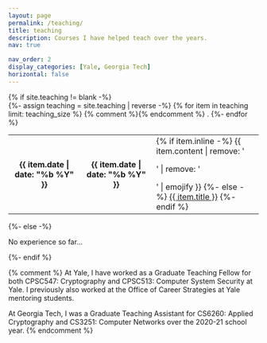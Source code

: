 ```yaml
---
layout: page
permalink: /teaching/
title: teaching
description: Courses I have helped teach over the years.
nav: true

nav_order: 2
display_categories: [Yale, Georgia Tech]
horizontal: false
---
```



  <div class="teaching">
    {% if site.teaching != blank -%} 
    <div class="table-responsive">
      <table class="table table-sm table-borderless">
      {%- assign teaching = site.teaching | reverse -%}
      {% for item in teaching limit: teaching_size %} 
      <span style="color:black">
        <tr>
          <th scope="row">{{ item.date | date: "%b %Y" }}</th> {% comment %}<th scope="row">{{ item.date | date: "%b %Y" }}</th>{% endcomment %}
          <td>
            {% if item.inline -%} 
              {{ item.content | remove: '<p>' | remove: '</p>' | emojify }}
            {%- else -%} 
              <a class="news-title" href="{{ item.url | relative_url }}">{{ item.title }}</a>
            {%- endif %} 
          </td>
        </tr>
        </span>.
      {%- endfor %} 
      </table>
    </div>
  {%- else -%} 
    <p>No experience so far...</p>
  {%- endif %} 
  </div>

{% comment %}
At Yale, I have worked as a Graduate Teaching Fellow for both CPSC547: Cryptography and CPSC513: Computer System Security at Yale. I previously also worked at the Office of Career Strategies at Yale mentoring students.

At Georgia Tech, I was a Graduate Teaching Assistant for CS6260: Applied Cryptography and CS3251: Computer Networks over the 2020-21 school year.
{% endcomment %}